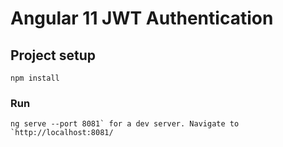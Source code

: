 # Angular 11 JWT Authentication


## Project setup
```
npm install
```

### Run
```
ng serve --port 8081` for a dev server. Navigate to `http://localhost:8081/
```

